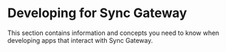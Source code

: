 # Developing for Sync Gateway

This section contains information and concepts you need to know when developing apps that interact with Sync Gateway.

